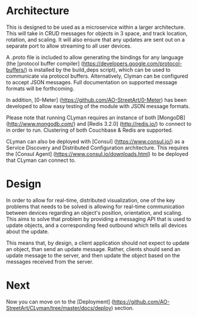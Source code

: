 # Architecture

This is designed to be used as a microservice within a larger architecture.  This will take in CRUD messages for objects in 3 space, and track location, rotation, and scaling.  It will also ensure that any updates are sent out on a separate port to allow streaming to all user devices.

A .proto file is included to allow generating the bindings for any language (the [protocol buffer compiler] (https://developers.google.com/protocol-buffers/) is installed by the build_deps script), which can be used to communicate via protocol buffers.  Alternatively, Clyman can be configured to accept JSON messages.  Full documentation on supported message formats will be forthcoming.

In addition, [0-Meter] (https://github.com/AO-StreetArt/0-Meter) has been developed to allow easy testing of the module with JSON message formats.

Please note that running CLyman requires an instance of both [MongoDB] (http://www.mongodb.com/) and [Redis 3.2.0] (http://redis.io/) to connect to in order to run.  Clustering of both Couchbase & Redis are supported.

CLyman can also be deployed with [Consul] (https://www.consul.io/) as a Service Discovery and Distributed Configuration architecture.  This requires the [Consul Agent] (https://www.consul.io/downloads.html) to be deployed that CLyman can connect to.

# Design

In order to allow for real-time, distributed visualization, one of the key problems that needs to be solved is allowing for real-time communication between devices regarding an object's position, orientation, and scaling.  This aims to solve that problem by providing a messaging API that is used to update objects, and a corresponding feed outbound which tells all devices about the update.

This means that, by design, a client application should not expect to update an object, than send an update message.  Rather, clients should send an update message to the server, and then update the object based on the messages received from the server.

# Next
Now you can move on to the [Deployment] (https://github.com/AO-StreetArt/CLyman/tree/master/docs/deploy) section.
